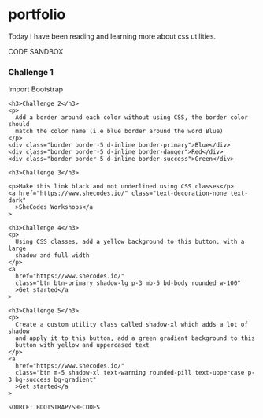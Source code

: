 # portfolio
 Today I have been reading and learning more about css utilities.

 CODE SANDBOX

 <h3>Challenge 1</h3>
    <p>Import Bootstrap</p>

    <h3>Challenge 2</h3>
    <p>
      Add a border around each color without using CSS, the border color should
      match the color name (i.e blue border around the word Blue)
    </p>
    <div class="border border-5 d-inline border-primary">Blue</div>
    <div class="border border-5 d-inline border-danger">Red</div>
    <div class="border border-5 d-inline border-success">Green</div>

    <h3>Challenge 3</h3>

    <p>Make this link black and not underlined using CSS classes</p>
    <a href="https://www.shecodes.io/" class="text-decoration-none text-dark"
      >SheCodes Workshops</a
    >

    <h3>Challenge 4</h3>
    <p>
      Using CSS classes, add a yellow background to this button, with a large
      shadow and full width
    </p>
    <a
      href="https://www.shecodes.io/"
      class="btn btn-primary shadow-lg p-3 mb-5 bd-body rounded w-100"
      >Get started</a
    >

    <h3>Challenge 5</h3>
    <p>
      Create a custom utility class called shadow-xl which adds a lot of shadow
      and apply it to this button, add a green gradient background to this
      button with yellow and uppercased text
    </p>
    <a
      href="https://www.shecodes.io/"
      class="btn m-5 shadow-xl text-warning rounded-pill text-uppercase p-3 bg-success bg-gradient"
      >Get started</a
    >

    SOURCE: BOOTSTRAP/SHECODES